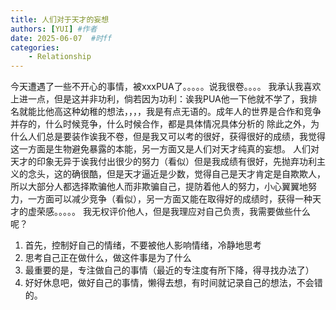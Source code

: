 ```yaml
---
title: 人们对于天才的妄想
authors: [YUI] #作者
date: 2025-06-07  #时ff
categories: 
    - Relationship
---
```


今天遭遇了一些不开心的事情，被xxxPUA了。。。。。说我很卷。。。。
我承认我喜欢上进一点，但是这并非功利，倘若因为功利：诶我PUA他一下他就不学了，我排名就能比他高这种幼稚的想法，，，，我是有点无语的。成年人的世界是合作和竞争并存的，什么时候竞争，什么时候合作，都是具体情况具体分析的
除此之外，为什么人们总是要装作诶我不卷，但是我又可以考的很好，获得很好的成绩，我觉得这一方面是生物避免暴露的本能，另一方面又是人们对天才纯真的妄想。 
人们对天才的印象无异于诶我付出很少的努力（看似）但是我成绩有很好，先抛弃功利主义的念头，这的确很酷，但是天才逼近是少数，觉得自己是天才肯定是自欺欺人，所以大部分人都选择欺骗他人而非欺骗自己，提防着他人的努力，小心翼翼地努力，一方面可以减少竞争（看似），另一方面又能在取得好的成绩时，获得一种天才的虚荣感。。。。。
我无权评价他人，但是我理应对自己负责，我需要做些什么呢？
1. 首先，控制好自己的情绪，不要被他人影响情绪，冷静地思考
2. 思考自己正在做什么，做这件事是为了什么
3. 最重要的是，专注做自己的事情（最近的专注度有所下降，得寻找办法了）
4. 好好休息吧，做好自己的事情，懒得去想，有时间就记录自己的想法，不会错的。